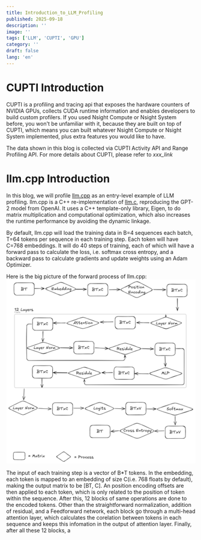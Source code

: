 ```yaml
---
title: Introduction_to_LLM_Profiling
published: 2025-09-18
description: ''
image: ''
tags: ['LLM', 'CUPTI', 'GPU']
category: ''
draft: false 
lang: 'en'
---
```


# CUPTI Introduction
CUPTI is a profiling and tracing api that exposes the hardware counters of NVIDIA GPUs, collects CUDA runtime information and enables developers to build custom profilers. If you used Nsight Compute or Nsight System before, you won't be unfamiliar with it, because they are built on top of CUPTI, which means you can built whatever Nsight Compute or Nsight System implemented, plus extra features you would like to have.

The data shown in this blog is collected via CUPTI Activity API and Range Profiling API. For more details about CUPTI, please refer to *xxx_link*

# llm.cpp Introduction
In this blog, we will profile [llm.cpp](https://github.com/zhangpiu/llm.cpp) as an entry-level example of LLM profiling. llm.cpp is a C++ re-implementation of [llm.c](https://github.com/karpathy/llm.c), reproducing the GPT-2 model from OpenAI. It uses a C++ template-only library, Eigen, to do matrix multiplication and computational optimization, which also increases the runtime performance by avoiding the dynamic linkage.

By default, llm.cpp will load the training data in B=4 sequences each batch, T=64 tokens per sequence in each training step. Each token will have C=768 embeddings. It will do 40 steps of training, each of which will have a forward pass to calculate the loss, i.e. softmax cross entropy, and a backward pass to calculate gradients and update weights using an Adam Optimizer.

Here is the big picture of the forward process of llm.cpp:
![Forward](./llmcpp_process.png)

The input of each training step is a vector of B*T tokens. In the embedding, each token is mapped to an embedding of size C(i.e. 768 floats by default), making the output matrix to be [BT, C]. An position encoding offsets are then applied to each token, which is only related to the position of token within the sequence. After this, 12 blocks of same operations are done to the encoded tokens. Other than the straightforward normalization, addition of residual, and a Feedforward network, each block go through a multi-head attention layer, which calculates the corelation between tokens in each sequence and keeps this infomation in the output of attention layer. Finally, after all these 12 blocks, a  